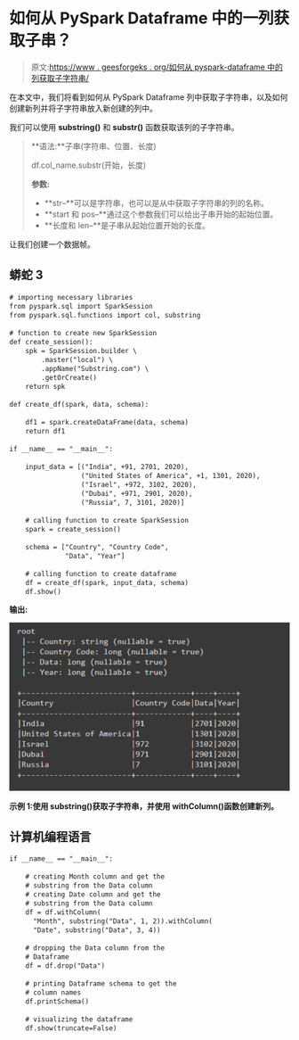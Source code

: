 # 如何从 PySpark Dataframe 中的一列获取子串？

> 原文:[https://www . geesforgeks . org/如何从 pyspark-dataframe 中的列获取子字符串/](https://www.geeksforgeeks.org/how-to-get-substring-from-a-column-in-pyspark-dataframe/)

在本文中，我们将看到如何从 PySpark Dataframe 列中获取子字符串，以及如何创建新列并将子字符串放入新创建的列中。

我们可以使用 **substring()** 和 **substr()** 函数获取该列的子字符串。

> **语法:**子串(字符串、位置、长度)
> 
> df.col_name.substr(开始，长度)
> 
> **参数:**
> 
> *   **str–**可以是字符串，也可以是从中获取子字符串的列的名称。
> *   **start 和 pos–**通过这个参数我们可以给出子串开始的起始位置。
> *   **长度和 len–**是子串从起始位置开始的长度。

让我们创建一个数据帧。

## 蟒蛇 3

```
# importing necessary libraries
from pyspark.sql import SparkSession
from pyspark.sql.functions import col, substring

# function to create new SparkSession
def create_session():
    spk = SparkSession.builder \
        .master("local") \
        .appName("Substring.com") \
        .getOrCreate()
    return spk

def create_df(spark, data, schema):

    df1 = spark.createDataFrame(data, schema)
    return df1

if __name__ == "__main__":

    input_data = [("India", +91, 2701, 2020),
                  ("United States of America", +1, 1301, 2020),
                  ("Israel", +972, 3102, 2020),
                  ("Dubai", +971, 2901, 2020),
                  ("Russia", 7, 3101, 2020)]

    # calling function to create SparkSession
    spark = create_session()

    schema = ["Country", "Country Code",
              "Data", "Year"]

    # calling function to create dataframe
    df = create_df(spark, input_data, schema)
    df.show()
```

**输出:**

![](img/d27159257ae046d241b0d9405e25168a.png)

**示例 1:使用 substring()获取子字符串，并使用 withColumn()函数创建新列。**

## 计算机编程语言

```
if __name__ == "__main__":

    # creating Month column and get the
    # substring from the Data column
    # creating Date column and get the
    # substring from the Data column
    df = df.withColumn(
      "Month", substring("Data", 1, 2)).withColumn(
      "Date", substring("Data", 3, 4))

    # dropping the Data column from the
    # Dataframe
    df = df.drop("Data")

    # printing Dataframe schema to get the
    # column names
    df.printSchema()

    # visualizing the dataframe
    df.show(truncate=False)
```
